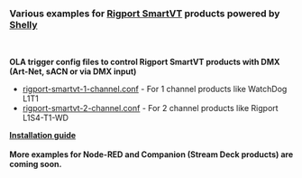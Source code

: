 ### Various examples for [Rigport SmartVT](https://rigport.com/) products powered by [Shelly](https://shelly.com/)  
<br>
  
**OLA trigger config files to control Rigport SmartVT products with DMX (Art-Net, sACN or via DMX input)**  
  
- [rigport-smartvt-1-channel.conf](rigport-smartvt-1-channel.conf) - For 1 channel products like WatchDog L1T1  
- [rigport-smartvt-2-channel.conf](rigport-smartvt-2-channel.conf) - For 2 channel products like Rigport L1S4-T1-WD  
  
**[Installation guide](https://github.com/gobo-ws/rigport-smartvt/wiki)**
<br><br> 
**More examples for Node-RED and Companion (Stream Deck products) are coming soon.**
